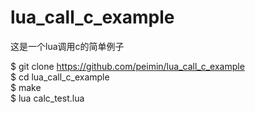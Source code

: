lua_call_c_example
==================

这是一个lua调用c的简单例子 <br> 

$ git clone https://github.com/peimin/lua_call_c_example <br>
$ cd lua_call_c_example<br>
$ make<br>
$ lua calc_test.lua <br>
